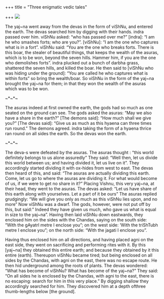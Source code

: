 +++
title = "Three enigmatic vedic tales"

+++
[![](https://i0.wp.com/bp3.blogger.com/_ZhvcTTaaD_4/RdAbBu8rbrI/AAAAAAAAADQ/tcBoYZm5q8c/s320/mythic_network.jpg)](http://bp3.blogger.com/_ZhvcTTaaD_4/RdAbBu8rbrI/AAAAAAAAADQ/tcBoYZm5q8c/s1600-h/mythic_network.jpg)

The yaj\~na went away from the devas in the form of viShNu, and entered
the earth. The devas searched him by digging with their hands. indra
passed over him. viShNu asked: “who has passed over me?” \[indra\]: “I
am he who smashes forts; who are you?”. \[viShNu\]: “I am the one who
captures what is in a fort”. viShNu said: “You are the one who breaks
forts. There is this boar, the stealer of beautiful things, that keeps
the wealth of the asuras, which is to be won, beyond the seven hills.
Hammer him, if you are the one who demolishes forts”. indra plucked out
a bunch of darbha grass, shattered the seven hills, and killed the boar.
He then said to \[viShNu who was hiding under the ground\]: “You are
called he who captures what is within forts” so bring the wealth/boar.
So viShNu in the form of the yaj\~na brought the yaj\~na for them; in
that they won the wealth of the asuras which was to be won.

\~\*\~\*\~

The asuras indeed at first owned the earth, the gods had so much as one
seated on the ground can see. The gods asked the asuras: “May we also
have a share in the earth?” \[The demons said\]: “How much shall we give
you?” \[The devas said\]: “Give us as much as this hyaena can three
times run round.” The demons agreed. indra taking the form of a hyaena
thrice ran round on all sides the earth. So the devas won the earth.

\~\*\~\*\~

The deva-s were defeated by the asuras. The asuras thought : “this world
definitely belongs to us alone assuredly” They said: “Well then, let us
divide this world between us; and having divided it, let us live on it”.
They accordingly started dividing it with ox-hides from west to east.
The devas then heard of this, and said: “The asuras are actually
dividing this earth. Come, let us go to where the asuras are dividing
it. For what would become of us, if we were to get no share in it?”
Placing Vishnu, this very yaj\~na, at their head, they went to the
asuras. The devas asked: “Let us have share of this earth along with
yourselves. Let a part of it be ours” The asuras replied grudgingly: “We
will give you only as much as this viShNu lies upon, and no more” Now
viShNu was a dwarf. The gods, however, were not put off by this, but
said:” Indeed they have given us much, who gave us what is equal in size
to the yaj\~na”. Having then laid viShNu down eastwards, they enclosed
him on the sides with the Chandas, saying on the south side: “With the
gAyatrI metre I enclose you”; on the west side: ‘With the triShTubh
metre I enclose you”; on the north side: “With the jagati I enclose
you”.

Having thus enclosed him on all directions, and having placed agni on
the east side, they went on sacrificing and performing rites with it. By
this \[yaj\~na\] they obtained this entire earth; and because they
obtained by it this entire (earth). Thereupon viShNu became tired; but
being enclosed on all sides by the Chandas, with agni on the east, there
was no escape route. He then hid underground among the roots of plants.
The devas wondered: “What has become of viShNu? What has become of the
yaj\~na?” They said: “On all sides he is enclosed by the Chandas, with
agni to the east, there is no escaping: search for him in this very
place.” By digging shallow they accordingly searched for him. They
discovered him at a depth ofthree thumb-lengths below \[the ground\].
